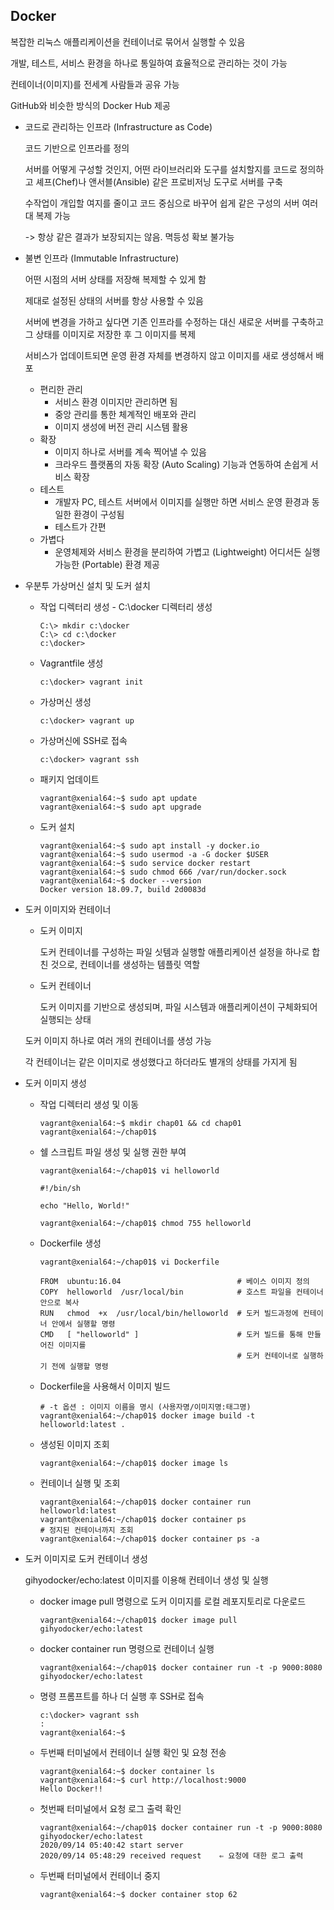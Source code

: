 <h2>Docker</h2>

복잡한 리눅스 애플리케이션을 컨테이너로 묶어서 실행할 수 있음

개발, 테스트, 서비스 환경을 하나로 통일하여 효율적으로 관리하는 것이 가능

컨테이너(이미지)를 전세계 사람들과 공유 가능

GitHub와 비슷한 방식의 Docker Hub 제공



- 코드로 관리하는 인프라 (Infrastructure as Code)

  코드 기반으로 인프라를 정의

  서버를 어떻게 구성할 것인지, 어떤 라이브러리와 도구를 설치할지를 코드로 정의하고 셰프(Chef)나 앤서블(Ansible) 같은 프로비저닝 도구로 서버를 구축

  수작업이 개입할 여지를 줄이고 코드 중심으로 바꾸어 쉽게 같은 구성의 서버 여러 대 복제 가능

  -> 항상 같은 결과가 보장되지는 않음. 멱등성 확보 불가능

- 불변 인프라 (Immutable Infrastructure)

  어떤 시점의 서버 상태를 저장해 복제할 수 있게 함

  제대로 설정된 상태의 서버를 항상 사용할 수 있음

  서버에 변경을 가하고 싶다면 기존 인프라를 수정하는 대신 새로운 서버를 구축하고 그 상태를 이미지로 저장한 후 그 이미지를 복제

  서비스가 업데이트되면 운영 환경 자체를 변경하지 않고 이미지를 새로 생성해서 배포

  - 편리한 관리
    - 서비스 환경 이미지만 관리하면 됨 
    - 중앙 관리를 통한 체계적인 배포와 관리
    -  이미지 생성에 버전 관리 시스템 활용
  - 확장
    - 이미지 하나로 서버를 계속 찍어낼 수 있음
    - 크라우드 플랫폼의 자동 확장 (Auto Scaling) 기능과 연동하여 손쉽게 서비스 확장
  - 테스트
    - 개발자 PC, 테스트 서버에서 이미지를 실행만 하면 서비스 운영 환경과 동일한 환경이 구성됨
    - 테스트가 간편
  - 가볍다
    - 운영체제와 서비스 환경을 분리하여 가볍고 (Lightweight) 어디서든 실행 가능한 (Portable) 환경 제공

- 우분투 가상머신 설치 및 도커 설치

  - 작업 디렉터리 생성 - C:\docker 디렉터리 생성

    ```
    C:\> mkdir c:\docker
    C:\> cd c:\docker
    c:\docker>
    ```

  - Vagrantfile 생성

    ```
    c:\docker> vagrant init	
    ```

  - 가상머신 생성
  
    ```
    c:\docker> vagrant up
    ```
  
  - 가상머신에 SSH로 접속
  
    ```
    c:\docker> vagrant ssh
    ```
  
  - 패키지 업데이트
  
    ```
    vagrant@xenial64:~$ sudo apt update
    vagrant@xenial64:~$ sudo apt upgrade
    ```
  
  - 도커 설치
  
    ```
    vagrant@xenial64:~$ sudo apt install -y docker.io
    vagrant@xenial64:~$ sudo usermod -a -G docker $USER
    vagrant@xenial64:~$ sudo service docker restart
    vagrant@xenial64:~$ sudo chmod 666 /var/run/docker.sock
    vagrant@xenial64:~$ docker --version
    Docker version 18.09.7, build 2d0083d
    ```
  
  
  
- 도커 이미지와 컨테이너

  - 도커 이미지

    도커 컨테이너를 구성하는 파일 싯템과 실행할 애플리케이션 설정을 하나로 합친 것으로, 컨테이너를 생성하는 템플릿 역할

  - 도커 컨테이너

    도커 이미지를 기반으로 생성되며, 파일 시스템과 애플리케이션이 구체화되어 실행되는 상태

  도커 이미지 하나로 여러 개의 컨테이너를 생성 가능

  각 컨테이너는 같은 이미지로 생성했다고 하더라도 별개의 상태를 가지게 됨



- 도커 이미지 생성

  - 작업 디렉터리 생성 및 이동

    ```
    vagrant@xenial64:~$ mkdir chap01 && cd chap01
    vagrant@xenial64:~/chap01$
    ```

  - 쉘 스크립트 파일 생성 및 실행 권한 부여

    ```
    vagrant@xenial64:~/chap01$ vi helloworld
    ```

    ```
    #!/bin/sh
    
    echo "Hello, World!"
    ```

    ```
    vagrant@xenial64:~/chap01$ chmod 755 helloworld
    ```

  - Dockerfile 생성

    ```
    vagrant@xenial64:~/chap01$ vi Dockerfile 
    ```

    ```
    FROM  ubuntu:16.04                          # 베이스 이미지 정의
    COPY  helloworld  /usr/local/bin            # 호스트 파일을 컨테이너 안으로 복사
    RUN   chmod  +x  /usr/local/bin/helloworld  # 도커 빌드과정에 컨테이너 안에서 실행할 명령
    CMD   [ "helloworld" ]                      # 도커 빌드를 통해 만들어진 이미지를 
                                                # 도커 컨테이너로 실행하기 전에 실행할 명령
    ```

  - Dockerfile을 사용해서 이미지 빌드

    ```
    # -t 옵션 : 이미지 이름을 명시 (사용자명/이미지명:태그명)
    vagrant@xenial64:~/chap01$ docker image build -t helloworld:latest .
    ```

  - 생성된 이미지 조회

    ```
    vagrant@xenial64:~/chap01$ docker image ls
    ```

  - 컨테이너 실행 및 조회

    ```
    vagrant@xenial64:~/chap01$ docker container run helloworld:latest
    vagrant@xenial64:~/chap01$ docker container ps
    # 정지된 컨테이너까지 조회
    vagrant@xenial64:~/chap01$ docker container ps -a
    ```

- 도커 이미지로 도커 컨테이너 생성

  gihyodocker/echo:latest 이미지를 이용해 컨테이너 생성 및 실행

  - docker image pull 명령으로 도커 이미지를 로컬 레포지토리로 다운로드

    ```
    vagrant@xenial64:~/chap01$ docker image pull gihyodocker/echo:latest
    ```

  - docker container run 명령으로 컨테이너 실행

    ```
    vagrant@xenial64:~/chap01$ docker container run -t -p 9000:8080 gihyodocker/echo:latest
    ```

  - 명령 프롬프트를 하나 더 실행 후 SSH로 접속

    ```
    c:\docker> vagrant ssh
    :
    vagrant@xenial64:~$
    ```

  - 두번째 터미널에서 컨테이너 실행 확인 및 요청 전송

    ```
    vagrant@xenial64:~$ docker container ls
    vagrant@xenial64:~$ curl http://localhost:9000
    Hello Docker!!
    ```

  - 첫번째 터미널에서 요청 로그 출력 확인

    ```
    vagrant@xenial64:~/chap01$ docker container run -t -p 9000:8080 gihyodocker/echo:latest
    2020/09/14 05:40:42 start server
    2020/09/14 05:48:29 received request	⇐ 요청에 대한 로그 출력
    ```

  - 두번째 터미널에서 컨테이너 중지

    ```
    vagrant@xenial64:~$ docker container stop 62
    ```

    

